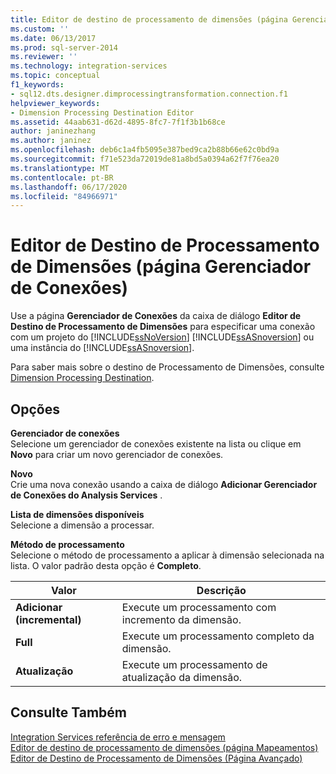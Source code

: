```yaml
---
title: Editor de destino de processamento de dimensões (página Gerenciador de conexões) | Microsoft Docs
ms.custom: ''
ms.date: 06/13/2017
ms.prod: sql-server-2014
ms.reviewer: ''
ms.technology: integration-services
ms.topic: conceptual
f1_keywords:
- sql12.dts.designer.dimprocessingtransformation.connection.f1
helpviewer_keywords:
- Dimension Processing Destination Editor
ms.assetid: 44aab631-d62d-4895-8fc7-7f1f3b1b68ce
author: janinezhang
ms.author: janinez
ms.openlocfilehash: deb6c1a4fb5095e387bed9ca2b88b66e62c0bd9a
ms.sourcegitcommit: f71e523da72019de81a8bd5a0394a62f7f76ea20
ms.translationtype: MT
ms.contentlocale: pt-BR
ms.lasthandoff: 06/17/2020
ms.locfileid: "84966971"
---
```

# <a name="dimension-processing-destination-editor-connection-manager-page"></a>Editor de Destino de Processamento de Dimensões (página Gerenciador de Conexões)
  Use a página **Gerenciador de Conexões** da caixa de diálogo **Editor de Destino de Processamento de Dimensões** para especificar uma conexão com um projeto do [!INCLUDE[ssNoVersion](../includes/ssnoversion-md.md)] [!INCLUDE[ssASnoversion](../includes/ssasnoversion-md.md)] ou uma instância do [!INCLUDE[ssASnoversion](../includes/ssasnoversion-md.md)].  
  
 Para saber mais sobre o destino de Processamento de Dimensões, consulte [Dimension Processing Destination](data-flow/dimension-processing-destination.md).  
  
## <a name="options"></a>Opções  
 **Gerenciador de conexões**  
 Selecione um gerenciador de conexões existente na lista ou clique em **Novo** para criar um novo gerenciador de conexões.  
  
 **Novo**  
 Crie uma nova conexão usando a caixa de diálogo **Adicionar Gerenciador de Conexões do Analysis Services** .  
  
 **Lista de dimensões disponíveis**  
 Selecione a dimensão a processar.  
  
 **Método de processamento**  
 Selecione o método de processamento a aplicar à dimensão selecionada na lista. O valor padrão desta opção é **Completo**.  
  
|Valor|Descrição|  
|-----------|-----------------|  
|**Adicionar (incremental)**|Execute um processamento com incremento da dimensão.|  
|**Full**|Execute um processamento completo da dimensão.|  
|**Atualização**|Execute um processamento de atualização da dimensão.|  
  
## <a name="see-also"></a>Consulte Também  
 [Integration Services referência de erro e mensagem](../../2014/integration-services/integration-services-error-and-message-reference.md)   
 [Editor de destino de processamento de dimensões &#40;página Mapeamentos&#41;](../../2014/integration-services/dimension-processing-destination-editor-mappings-page.md)   
 [Editor de Destino de Processamento de Dimensões &#40;Página Avançado&#41;](../../2014/integration-services/dimension-processing-destination-editor-advanced-page.md)  
  
  
